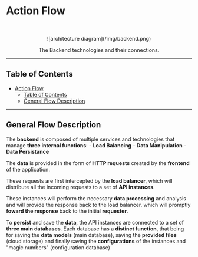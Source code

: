 # Action Flow
<br/>
<p align="center">
    ![architecture diagram](/img/backend.png)
</p>

<p align="center">
  The Backend technologies and their connections.
</p>

---

<!-- START doctoc generated TOC please keep comment here to allow auto update -->
<!-- DON'T EDIT THIS SECTION, INSTEAD RE-RUN doctoc TO UPDATE -->
## Table of Contents

- [Action Flow](#)
  - [Table of Contents](#table-of-contents)
  - [General Flow Description](#general-flow-description)

<!-- END doctoc generated TOC please keep comment here to allow auto update -->

---

## General Flow Description

The **backend** is composed of multiple services and technologies that manage **three internal functions**:
    - **Load Balancing**
    - **Data Manipulation**
    - **Data Persistance**

 The **data** is provided in the form of **HTTP requests** created by the **frontend** of the application.

 These requests are first intercepted by the **load balancer**, which will distribute all the incoming requests to a set of **API instances**.

 These instances will perform the necessary **data processing** and analysis and will provide the response back to the load balancer, which will promptly **foward the response** back to the initial **requester**.

 To **persist** and save the **data**, the API instances are connected to a set of **three main databases**.
 Each database has a **distinct function**, that being for saving the **data models** (main database), saving the **provided files** (cloud storage) and finally saving the **configurations** of the instances and "magic numbers" (configuration database)